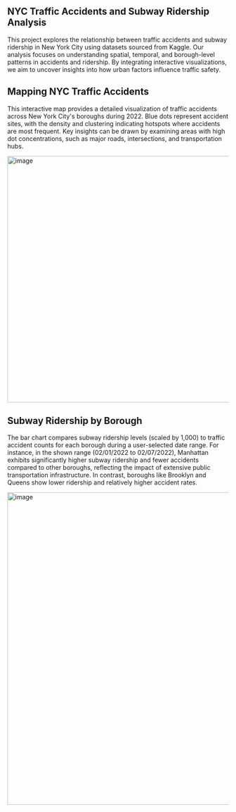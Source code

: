 ## NYC Traffic Accidents and Subway Ridership Analysis
This project explores the relationship between traffic accidents and subway ridership in New York City using datasets sourced from Kaggle. Our analysis focuses on understanding spatial, temporal, and borough-level patterns in accidents and ridership. By integrating interactive visualizations, we aim to uncover insights into how urban factors influence traffic safety.

## Mapping NYC Traffic Accidents
This interactive map provides a detailed visualization of traffic accidents across New York City's boroughs during 2022. Blue dots represent accident sites, with the density and clustering indicating hotspots where accidents are most frequent. Key insights can be drawn by examining areas with high dot concentrations, such as major roads, intersections, and transportation hubs.

<img width="560" alt="image" src="https://github.com/user-attachments/assets/0b6b2310-4255-4930-a093-3b5061d3e36c">

## Subway Ridership by Borough
The bar chart compares subway ridership levels (scaled by 1,000) to traffic accident counts for each borough during a user-selected date range. For instance, in the shown range (02/01/2022 to 02/07/2022), Manhattan exhibits significantly higher subway ridership and fewer accidents compared to other boroughs, reflecting the impact of extensive public transportation infrastructure. In contrast, boroughs like Brooklyn and Queens show lower ridership and relatively higher accident rates.

<img width="710" alt="image" src="https://github.com/user-attachments/assets/a61a0428-c7ab-4746-9202-e11f1ca3e6a4">
